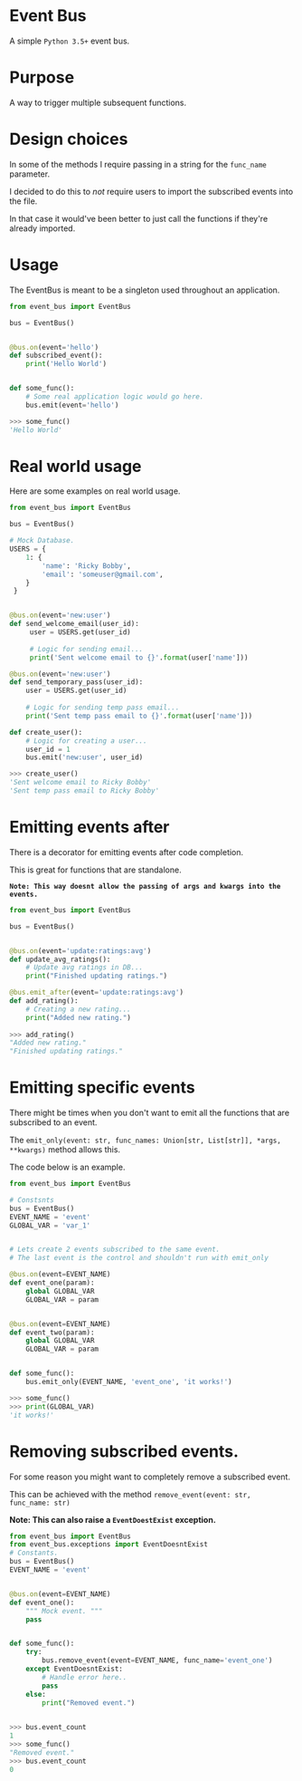 # Event Bus
A simple `Python 3.5+` event bus.


# Purpose
A way to trigger multiple subsequent functions.


# Design choices
In some of the methods I require passing in a string for the `func_name` parameter.
 
I decided to do this to *not* require users to import the subscribed events into the file.

In that case it would've been better to just call the functions if they're already imported.


# Usage
The EventBus is meant to be a singleton used throughout an application.

```python
from event_bus import EventBus

bus = EventBus() 


@bus.on(event='hello')
def subscribed_event():
    print('Hello World')


def some_func():
    # Some real application logic would go here.
    bus.emit(event='hello')

>>> some_func()
'Hello World'
```


# Real world usage
Here are some examples on real world usage.

```python
from event_bus import EventBus

bus = EventBus()

# Mock Database. 
USERS = {
    1: {
        'name': 'Ricky Bobby',
        'email': 'someuser@gmail.com',
    }
 }


@bus.on(event='new:user')
def send_welcome_email(user_id):
     user = USERS.get(user_id)
     
     # Logic for sending email...
     print('Sent welcome email to {}'.format(user['name']))

@bus.on(event='new:user')
def send_temporary_pass(user_id):
    user = USERS.get(user_id)
    
    # Logic for sending temp pass email...
    print('Sent temp pass email to {}'.format(user['name']))         

def create_user():
    # Logic for creating a user...
    user_id = 1
    bus.emit('new:user', user_id)

>>> create_user()
'Sent welcome email to Ricky Bobby'
'Sent temp pass email to Ricky Bobby'
```

# Emitting events after
There is a decorator for emitting events after code completion.

This is great for functions that are standalone.

**`Note: This way doesnt allow the passing of args and kwargs into the events.`**

```python
from event_bus import EventBus

bus = EventBus()


@bus.on(event='update:ratings:avg')
def update_avg_ratings():
    # Update avg ratings in DB...
    print("Finished updating ratings.")

@bus.emit_after(event='update:ratings:avg')
def add_rating():
    # Creating a new rating...
    print("Added new rating.")
    
>>> add_rating()
"Added new rating."
"Finished updating ratings."
```

# Emitting specific events
There might be times when you don't want to emit all the functions that are subscribed to an event.


The `emit_only(event: str, func_names: Union[str, List[str]], *args, **kwargs)` method allows this.
 
The code below is an example.
```python
from event_bus import EventBus

# Constsnts
bus = EventBus()
EVENT_NAME = 'event'
GLOBAL_VAR = 'var_1'


# Lets create 2 events subscribed to the same event.
# The last event is the control and shouldn't run with emit_only

@bus.on(event=EVENT_NAME)
def event_one(param):
    global GLOBAL_VAR
    GLOBAL_VAR = param


@bus.on(event=EVENT_NAME)
def event_two(param):
    global GLOBAL_VAR
    GLOBAL_VAR = param


def some_func():
    bus.emit_only(EVENT_NAME, 'event_one', 'it works!')

>>> some_func()    
>>> print(GLOBAL_VAR)
'it works!'
```

# Removing subscribed events.
For some reason you might want to completely remove a subscribed event.

This can be achieved with the method `remove_event(event: str, func_name: str)`

**Note: This can also raise a `EventDoestExist` exception.**

```python
from event_bus import EventBus
from event_bus.exceptions import EventDoesntExist
# Constants.
bus = EventBus()
EVENT_NAME = 'event'


@bus.on(event=EVENT_NAME)
def event_one():
    """ Mock event. """
    pass


def some_func():
    try:
        bus.remove_event(event=EVENT_NAME, func_name='event_one')
    except EventDoesntExist:
        # Handle error here..
        pass
    else:
        print("Removed event.")
    

>>> bus.event_count
1
>>> some_func()
"Removed event."
>>> bus.event_count
0
```
